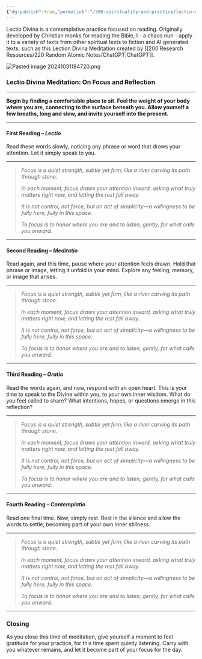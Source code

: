 ```yaml
---
{"dg-publish":true,"permalink":"/300-spirituality-and-practice/lectio-divina-meditations/on-focus-and-reflection-lectio-divina-meditation/"}
---
```


Lectio Divina is a contemplative practice focused on reading.  Originally developed by Christian monks for reading the Bible, I - a chaos nun - apply it to a variety of texts from other spiritual texts to fiction and AI generated texts, such as this Lection Divina Meditation created by [[200 Research Resources/220 Random Atomic Notes/ChatGPT\|ChatGPT]].

![Pasted image 20241031184720.png](/img/user/900%20Admin%20Files/902%20Attachments/Pasted%20image%2020241031184720.png)
### Lectio Divina Meditation: On Focus and Reflection

---

**Begin by finding a comfortable place to sit. Feel the weight of your body where you are, connecting to the surface beneath you. Allow yourself a few breaths, long and slow, and invite yourself into the present.**

---

#### First Reading – _Lectio_  
Read these words slowly, noticing any phrase or word that draws your attention. Let it simply speak to you.

---

> _Focus is a quiet strength, subtle yet firm, like a river carving its path through stone._
> 
> _In each moment, focus draws your attention inward, asking what truly matters right now, and letting the rest fall away._
> 
> _It is not control, not force, but an act of simplicity—a willingness to be fully here, fully in this space._
>
> _To focus is to honor where you are and to listen, gently, for what calls you onward._

---

#### Second Reading – _Meditatio_  
Read again, and this time, pause where your attention feels drawn. Hold that phrase or image, letting it unfold in your mind. Explore any feeling, memory, or image that arises.

---

> _Focus is a quiet strength, subtle yet firm, like a river carving its path through stone._
> 
> _In each moment, focus draws your attention inward, asking what truly matters right now, and letting the rest fall away._
> 
> _It is not control, not force, but an act of simplicity—a willingness to be fully here, fully in this space._
>
> _To focus is to honor where you are and to listen, gently, for what calls you onward._

---

#### Third Reading – _Oratio_  
Read the words again, and now, respond with an open heart. This is your time to speak to the Divine within you, to your own inner wisdom. What do you feel called to share? What intentions, hopes, or questions emerge in this reflection?

---

> _Focus is a quiet strength, subtle yet firm, like a river carving its path through stone._
> 
> _In each moment, focus draws your attention inward, asking what truly matters right now, and letting the rest fall away._
> 
> _It is not control, not force, but an act of simplicity—a willingness to be fully here, fully in this space._
>
> _To focus is to honor where you are and to listen, gently, for what calls you onward._

---

#### Fourth Reading – _Contemplatio_  
Read one final time. Now, simply rest. Rest in the silence and allow the words to settle, becoming part of your own inner stillness.

---

> _Focus is a quiet strength, subtle yet firm, like a river carving its path through stone._
> 
> _In each moment, focus draws your attention inward, asking what truly matters right now, and letting the rest fall away._
> 
> _It is not control, not force, but an act of simplicity—a willingness to be fully here, fully in this space._
>
> _To focus is to honor where you are and to listen, gently, for what calls you onward._

---

### Closing

As you close this time of meditation, give yourself a moment to feel gratitude for your practice, for this time spent quietly listening. Carry with you whatever remains, and let it become part of your focus for the day.